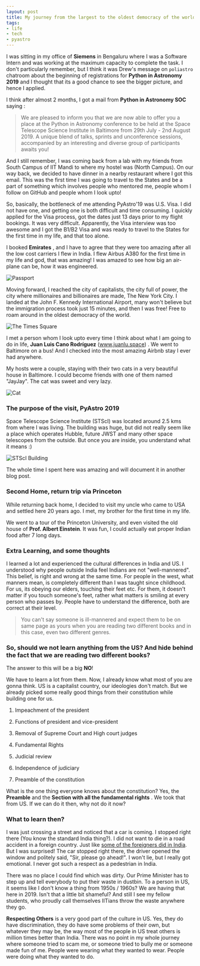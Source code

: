 ```yaml
---
layout: post
title: My journey from the largest to the oldest democracy of the world!
tags:
- life
- tech
- pyastro
---
```

I was sitting in my office of **Siemens** in Bengaluru where I was a Software Intern and was working at the maximum capacity to complete the task. I don't particularly remember, but I think it was Drew's message on `poliastro` chatroom about the beginning of registrations for **Python in Astronomy 2019** and I thought that its a good chance to see the bigger picture, and hence I applied.



I think after almost 2 months, I got a mail from **Python in Astronomy SOC** saying :

> We are pleased to inform you that we are now able to offer you a place at the Python in Astronomy conference to be held at the Space Telescope Science Institute in Baltimore from 29th July - 2nd August 2019. A unique blend of talks, sprints and unconference sessions, accompanied by an interesting and diverse group of participants awaits you!

And I still remember, I was coming back from a lab with my friends from South Campus of IIT Mandi to where my hostel was (North Campus). On our way back, we decided to have dinner in a nearby restaurant where I got this email. This was the first time I was going to travel to the States and be a part of something which involves people who mentored me, people whom I follow on GitHub and people whom I look upto!

So, basically, the bottleneck of me attending PyAstro'19 was U.S. Visa. I did not have one, and getting one is both difficult and time consuming. I quickly applied for the Visa process, got the dates just 13 days prior to my flight bookings. It was very difficult. Apparently, the Visa interview was too awesome and I got the B1/B2 Visa and was ready to travel to the States for the first time in my life, and that too alone.

I booked **Emirates** , and I have to agree that they were too amazing after all the low cost carriers I flew in India. I flew Airbus A380 for the first time in my life and god, that was amazing! I was amazed to see how big an air-plane can be, how it was engineered. 

![Passport](../images/newyork2.jpg)

Moving forward, I reached the city of capitalists, the city full of power, the city where millionaires and billionaires are made, The New York City. I landed at the John F. Kennedy International Airport, many won't believe but the immigration process took just 15 minutes, and then I was free! Free to roam around in the oldest democracy of the world. 

![The Times Square](../images/newyork1.jpg)

I met a person whom I look upto every time I think about what I am going to do in life, **Juan Luis Cano Rodríguez** (www.juanlu.space) . We went to Baltimore on a bus! And I checked into the most amazing Airbnb stay I ever had anywhere. 

My hosts were a couple, staying with their two cats in a very beautiful house in Baltimore. I could become friends with one of them named "JayJay". The cat was sweet and very lazy. 

![Cat](../images/newyork3.jpg)

### The purpose of the visit, PyAstro 2019

Space Telescope Science Institute (STScI) was located around 2.5 kms from where I was living. The building was huge, but did not really seem like a place which operates Hubble, future JWST and many other space telescopes from the outside. But once you are inside, you understand what it means :) 

![STScI Building](../images/newyork5.jpg)

The whole time I spent here was amazing and will document it in another blog post. 

### Second Home, return trip via Princeton

While returning back home, I decided to visit my uncle who came to USA and settled here 20 years ago. I met, my brother for the first time in my life.

We went to a tour of the Princeton University, and even visited the old house of **Prof. Albert Einstein**. It was fun, I could actually eat proper Indian food after 7 long days.

### Extra Learning, and some thoughts

I learned a lot and experienced the cultural differences in India and US. I understood why people outside India feel Indians are not "well-mannered". This belief, is right and wrong at the same time. For people in the west, what manners mean, is completely different than I was taught since childhood. For us, its obeying our elders, touching their feet etc. For them, it doesn't matter if you touch someone's feet, rather what matters is smiling at every person who passes by.  People have to understand the difference, both are correct at their level. 

> You can't say someone is ill-mannered and expect them  to be on same page as yours when you are reading two different books and in this case, even two different genres. 

### So, should we not learn anything from the US? And hide behind the fact that we are reading two different books? 

The answer to this will be a big **NO**!

We have to learn a lot from them. Now, I already know what most of you are gonna think. US is a capitalist country, our ideologies don't match. But we already picked some really good things from their constitution while building one for us.

1. Impeachment of the president

2. Functions of president and vice-president

3. Removal of Supreme Court and High court judges

4. Fundamental Rights

5. Judicial review

6. Independence of judiciary

7. Preamble of the constitution

What is the one thing everyone knows about the constitution? Yes, the **Preamble** and the **Section with all the fundamental rights** . We took that from US. If we can do it then, why not do it now?

### What to learn then?

I was just crossing a street and noticed that a car is coming. I stopped right there (You know the standard India thing?). I did not want to die in a road accident in a foreign country. Just like [some of the foreigners did in India](https://www.indiatoday.in/india/story/road-accident-rajasthan-tourists-injured-1110798-2017-12-16). But I was surprised! The car stopped right there, the driver opened the window and politely said, "Sir, please go ahead!". I won't lie, but I really got emotional. I never got such a respect as a pedestrian in India. 

There was no place I could find which was dirty. Our Prime Minister has to step up and tell everybody to put their waste in dustbin. To a person in US, it seems like I don't know a thing from 1950s / 1960s? We are having that here in 2019. Isn't that a little bit shameful? And still I see my fellow students, who proudly call themselves IITians throw the waste anywhere they go. 

**Respecting Others** is a very good part of the culture in US. Yes, they do have discrimination, they do have some problems of their own, but whatever they may be, the way most of the people in US treat others is million times better than India. There was no point in my whole journey where someone tried to scam me, or someone tried to bully me or someone made fun of me. People were wearing what they wanted to wear. People were doing what they wanted to do. 

